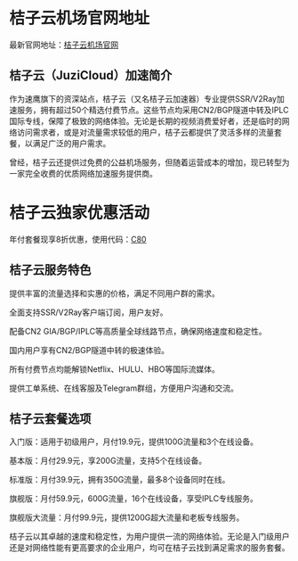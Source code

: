 # 桔子云机场官网地址

最新官网地址：[桔子云机场官网](https://juziyun996.xyz/auth/register?code=m9qU)

## 桔子云（JuziCloud）加速简介
作为速鹰旗下的资深站点，桔子云（又名桔子云加速器）专业提供SSR/V2Ray加速服务，拥有超过50个精选付费节点。这些节点均采用CN2/BGP隧道中转及IPLC国际专线，保障了极致的网络体验。无论是长期的视频消费爱好者，还是临时的网络访问需求者，或是对流量需求较低的用户，桔子云都提供了灵活多样的流量套餐，以满足广泛的用户需求。

曾经，桔子云还提供过免费的公益机场服务，但随着运营成本的增加，现已转型为一家完全收费的优质网络加速服务提供商。


# 桔子云独家优惠活动

年付套餐现享8折优惠，使用代码：[C80](https://juziyun996.xyz/auth/register?code=m9qU)

## 桔子云服务特色

提供丰富的流量选择和实惠的价格，满足不同用户群的需求。

全面支持SSR/V2Ray客户端订阅，用户友好。

配备CN2 GIA/BGP/IPLC等高质量全球线路节点，确保网络速度和稳定性。

国内用户享有CN2/BGP隧道中转的极速体验。

所有付费节点均能解锁Netflix、HULU、HBO等国际流媒体。

提供工单系统、在线客服及Telegram群组，方便用户沟通和交流。

## 桔子云套餐选项

入门版：适用于初级用户，月付19.9元，提供100G流量和3个在线设备。

基本版：月付29.9元，享200G流量，支持5个在线设备。

标准版：月付39.9元，拥有350G流量，最多8个设备同时在线。

旗舰版：月付59.9元，600G流量，16个在线设备，享受IPLC专线服务。

旗舰版大流量：月付99.9元，提供1200G超大流量和老板专线服务。

桔子云以其卓越的速度和稳定性，为用户提供一流的网络体验。无论是入门级用户还是对网络性能有更高要求的企业用户，均可在桔子云找到满足需求的服务套餐。







